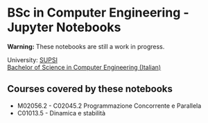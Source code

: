 # BSc in Computer Engineering - Jupyter Notebooks
**Warning:** These notebooks are still a work in progress.
  
University: [SUPSI](https://supsi.ch/dti)  
[Bachelor of Science in Computer Engineering (Italian)](http://www.supsi.ch/dti/bachelor/ingegneria-informatica.html)
## Courses covered by these notebooks
- M02056.2 - C02045.2 Programmazione Concorrente e Parallela
- C01013.5 - Dinamica e stabilità